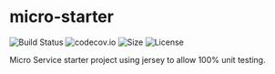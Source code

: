 # micro-starter

![Build Status](https://travis-ci.org/nickscha/micro-starter.svg?branch=master)
![codecov.io](https://codecov.io/github/nickscha/micro-starter/coverage.svg?branch=master)
![Size](https://reposs.herokuapp.com/?path=nickscha/micro-starter)
![License](https://img.shields.io/hexpm/l/plug.svg)

Micro Service starter project using jersey to allow 100% unit testing.
